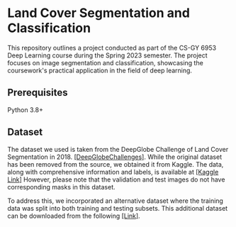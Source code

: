 # Land Cover Segmentation and Classification
This repository outlines a project conducted as part of the CS-GY 6953 Deep Learning course during the Spring 2023 semester. The project focuses on image segmentation and classification, showcasing the coursework's practical application in the field of deep learning.

## Prerequisites
Python 3.8+

## Dataset
The dataset we used is taken from the DeepGlobe Challenge of Land Cover Segmentation in 2018. [[DeepGlobeChallenges]](http://deepglobe.org/challenge.html). While the original dataset has been removed from the source, we obtained it from Kaggle. The data, along with comprehensive information and labels, is available at [[Kaggle Link]](https://www.kaggle.com/datasets/balraj98/deepglobe-land-cover-classification-dataset?resource=download) However, please note that the validation and test images do not have corresponding masks in this dataset.

To address this, we incorporated an alternative dataset where the training data was split into both training and testing subsets. This additional dataset can be downloaded from the following [[Link]](https://www.kaggle.com/datasets/geoap96/deepglobe2018-landcover-segmentation-traindataset).
